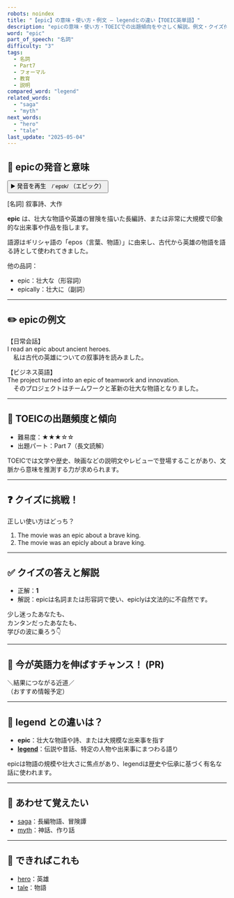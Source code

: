 ```yaml
---
robots: noindex
title: "【epic】の意味・使い方・例文 ― legendとの違い【TOEIC英単語】"
description: "epicの意味・使い方・TOEICでの出題傾向をやさしく解説。例文・クイズ付きでlegendとの違いもわかりやすく学べます。"
word: "epic"
part_of_speech: "名詞"
difficulty: "3"
tags:
  - 名詞
  - Part7
  - フォーマル
  - 教育
  - 説明
compared_word: "legend"
related_words:
  - "saga"
  - "myth"
next_words:
  - "hero"
  - "tale"
last_update: "2025-05-04"
---
```


## 🔰 epicの発音と意味

<button class="play-audio" onclick="playTTS('epic')">
  <span class="play-audio-main">
    ▶️ 発音を再生　/ˈepɪk/
  </span>
  <span class="play-audio-sub">
    （エピック）
  </span>
</button>

[名詞] 叙事詩、大作

**epic** は、壮大な物語や英雄の冒険を描いた長編詩、または非常に大規模で印象的な出来事や作品を指します。

語源はギリシャ語の「epos（言葉、物語）」に由来し、古代から英雄の物語を語る詩として使われてきました。

他の品詞：  
- epic：壮大な（形容詞）
- epically：壮大に（副詞）

---

## ✏️ epicの例文

【日常会話】  
I read an epic about ancient heroes.  
　私は古代の英雄についての叙事詩を読みました。

【ビジネス英語】  
The project turned into an epic of teamwork and innovation.  
　そのプロジェクトはチームワークと革新の壮大な物語となりました。

---

## 🎯 TOEICの出題頻度と傾向

- 難易度：★★★☆☆
- 出題パート：Part 7（長文読解）

TOEICでは文学や歴史、映画などの説明文やレビューで登場することがあり、文脈から意味を推測する力が求められます。

---

## ❓ クイズに挑戦！

正しい使い方はどっち？

1. The movie was an epic about a brave king.  
2. The movie was an epicly about a brave king.

---

## ✅ クイズの答えと解説

- 正解：**1**
- 解説：epicは名詞または形容詞で使い、epiclyは文法的に不自然です。

少し迷ったあなたも、  
カンタンだったあなたも、  
学びの波に乗ろう👇️

---

## 🚀 今が英語力を伸ばすチャンス！ (PR)

<div class="info-center">
＼結果につながる近道／<br>  
（おすすめ情報予定）
</div>

---

## 🤔  legend との違いは？

- **epic**：壮大な物語や詩、または大規模な出来事を指す
- **[legend](/word/legend/)**：伝説や昔話、特定の人物や出来事にまつわる語り

epicは物語の規模や壮大さに焦点があり、legendは歴史や伝承に基づく有名な話に使われます。

---

## 🧩 あわせて覚えたい

- [saga](/word/saga/)：長編物語、冒険譚
- [myth](/word/myth/)：神話、作り話

---

## 📖 できればこれも

- [hero](/word/hero/)：英雄
- [tale](/word/tale/)：物語

<!-- cvid: aid01_bid32 -->
